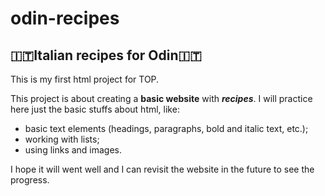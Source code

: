 # odin-recipes

<h2>🇮🇹Italian recipes for Odin🇮🇹</h2>

<p>This is my first html project for TOP.</p>

<p>This project is about creating a <strong>basic website</strong> with <strong><em>recipes</em></strong>. I will practice here just the basic stuffs about html, like:
<ul>
    <li> basic text elements (headings, paragraphs, bold and italic text, etc.);</li>
    <li> working with lists;</li>
    <li> using links and images.</li>
</ul></p>

<p>I hope it will went well and I can revisit the website in the future to see the progress.</p>
